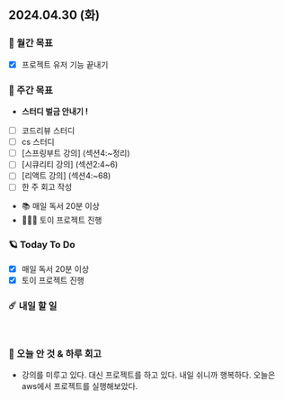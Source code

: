 ## 2024.04.30 (화)

### 🚀 월간 목표

- [x] 프로젝트 유저 기능 끝내기
  <br/>

### 💫 주간 목표

- **스터디 벌금 안내기 !**
- [ ] 코드리뷰 스터디
- [ ] cs 스터디
- [ ] [스프링부트 강의] (섹션4:~정리)
- [ ] [시큐리티 강의] (섹션2:4~6)
- [ ] [리액트 강의] (섹션4:~68)
- [ ] 한 주 회고 작성
- 📚 매일 독서 20분 이상
- 🦹🏻‍♀️ 토이 프로젝트 진행
  <br/>

### 🪐 Today To Do

- [x] 매일 독서 20분 이상
- [x] 토이 프로젝트 진행
  <br/>

### ☄️ 내일 할 일

  <br/>

### 👾 오늘 안 것 & 하루 회고

- 강의를 미루고 있다. 대신 프로젝트를 하고 있다. 내일 쉬니까 행복하다. 오늘은 aws에서 프로젝트를 실행해보았다. 